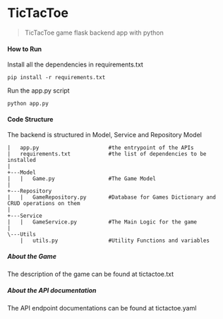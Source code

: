 TicTacToe 
============================

> TicTacToe game flask backend app with python

#### How to Run

Install all the dependencies in requirements.txt
```
pip install -r requirements.txt
```

Run the app.py script
```
python app.py
```

#### Code Structure

The backend is structured in Model, Service and Repository Model

```
|   app.py                      #the entrypoint of the APIs    
|   requirements.txt            #the list of dependencies to be installed
|   
+---Model
|   |   Game.py                 #The Game Model
|           
+---Repository
|   |   GameRepository.py       #Database for Games Dictionary and CRUD operations on them
|           
+---Service
|   |   GameService.py          #The Main Logic for the game
|           
\---Utils
    |   utils.py                #Utility Functions and variables
```
##### About the Game
The description of the game can be found at tictactoe.txt

##### About the API documentation
The API endpoint documentations can be found at tictactoe.yaml